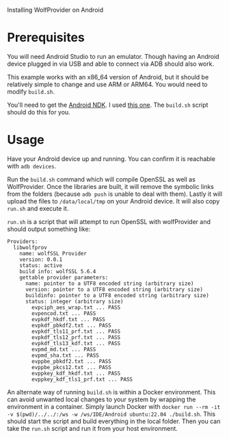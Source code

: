 Installing WolfProvider on Android

# Prerequisites
You will need Android Studio to run an emulator. Though having an Android device plugged in via USB and able to connect via ADB should also work.

This example works with an x86_64 version of Android, but it should be relatively simple to change and use ARM or ARM64. You would need to modify `build.sh`.

You'll need to get the [Android NDK](https://developer.android.com/ndk/downloads/). I used [this one](https://dl.google.com/android/repository/android-ndk-r26b-linux.zip). The `build.sh` script should do this for you.

# Usage
Have your Android device up and running. You can confirm it is reachable with `adb devices`.

Run the `build.sh` command which will compile OpenSSL as well as WolfProvider. Once the libraries are built, it will remove the symbolic links from the folders (because `adb push` is unable to deal with them). Lastly it will upload the files to `/data/local/tmp` on your Android device. It will also copy `run.sh` and execute it.

`run.sh` is a script that will attempt to run OpenSSL with wolfProvider and should output something like:
```
Providers:
  libwolfprov
    name: wolfSSL Provider
    version: 0.0.1
    status: active
    build info: wolfSSL 5.6.4
    gettable provider parameters:
      name: pointer to a UTF8 encoded string (arbitrary size)
      version: pointer to a UTF8 encoded string (arbitrary size)
      buildinfo: pointer to a UTF8 encoded string (arbitrary size)
      status: integer (arbitrary size)
		evpciph_aes_wrap.txt ... PASS
		evpencod.txt ... PASS
		evpkdf_hkdf.txt ... PASS
		evpkdf_pbkdf2.txt ... PASS
		evpkdf_tls11_prf.txt ... PASS
		evpkdf_tls12_prf.txt ... PASS
		evpkdf_tls13_kdf.txt ... PASS
		evpmd_md.txt ... PASS
		evpmd_sha.txt ... PASS
		evppbe_pbkdf2.txt ... PASS
		evppbe_pkcs12.txt ... PASS
		evppkey_kdf_hkdf.txt ... PASS
		evppkey_kdf_tls1_prf.txt ... PASS
```

An alternate way of running `build.sh` is within a Docker environment. This can avoid unwanted local changes to your system by wrapping the environment in a container. Simply launch Docker with `docker run --rm -it -v $(pwd)/../../:/ws -w /ws/IDE/Android ubuntu:22.04 ./build.sh`. This should start the script and build everything in the local folder. Then you can take the `run.sh` script and run it from your host environment.
